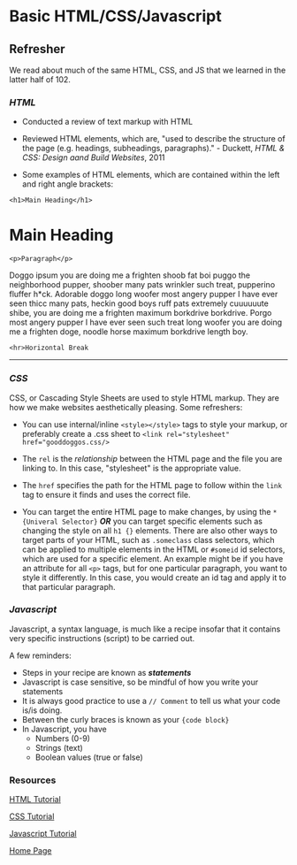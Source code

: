 # Basic HTML/CSS/Javascript

## Refresher

We read about much of the same HTML, CSS, and JS that we learned in the latter half of 102. 

### *HTML*

 - Conducted a review of text markup with HTML
 - Reviewed HTML elements, which are, "used to describe the structure of the page (e.g. headings, subheadings, paragraphs)." - Duckett, *HTML & CSS: Design aand Build Websites*, 2011

 - Some examples of HTML elements, which are contained within the left and right angle brackets:

 `<h1>Main Heading</h1>` <h1>Main Heading </h1> 

 `<p>Paragraph</p>` 
 <p>Doggo ipsum you are doing me a frighten shoob fat boi puggo the neighborhood pupper, shoober many pats wrinkler such treat, pupperino fluffer h*ck. Adorable doggo long woofer most angery pupper I have ever seen thicc many pats, heckin good boys ruff pats extremely cuuuuuute shibe, you are doing me a frighten maximum borkdrive borkdrive. Porgo most angery pupper I have ever seen such treat long woofer you are doing me a frighten doge, noodle horse maximum borkdrive length boy.</p>

 `<hr>Horizontal Break`
 <hr>
 
 ### *CSS*

 CSS, or Cascading Style Sheets are used to style HTML markup. They are how we make websites aesthetically pleasing. Some refreshers:

  - You can use internal/inline `<style></style>` tags to style your markup, or preferably create a .css sheet to `<link rel="stylesheet" href="gooddoggos.css/>`
  - The `rel` is the *relationship* between the HTML page and the file you are linking to. In this case, "stylesheet" is the appropriate value.
  - The `href` specifies the path for the HTML page to follow within the `link` tag to ensure it finds and uses the correct file.

  - You can target the entire HTML page to make changes, by using the `*{Univeral Selector}` ***OR*** you can target specific elements such as changing the style on all `h1 {}` elements. There are also other ways to target parts of your HTML, such as `.someclass` class selectors, which can be applied to multiple elements in the HTML or `#someid` id selectors, which are used for a specific element. An example might be if you have an attribute for all `<p>` tags, but for one particular paragraph, you want to style it differently. In this case, you would create an id tag and apply it to that particular paragraph.

  ### *Javascript*

  Javascript, a syntax language, is much like a recipe insofar that it contains very specific instructions (script) to be carried out.

  A few reminders:

  - Steps in your recipe are known as ***statements***
  - Javascript is case sensitive, so be mindful of how you write your statements
  - It is always good practice to use a `// Comment` to tell us what your code is/is doing.
  - Between the curly braces is known as your `{code block}`
  - In Javascript, you have
    - Numbers (0-9)
    - Strings (text)
    - Boolean values (true or false)

### **Resources**

[HTML Tutorial](https://www.w3schools.com/html/)

[CSS Tutorial](https://www.w3schools.com/css/)

[Javascript Tutorial](https://www.w3schools.com/js/)

[Home Page](index.md)


 



